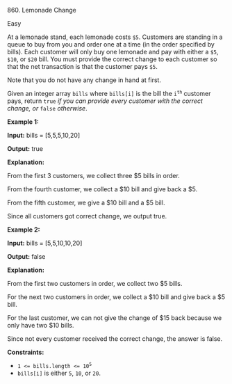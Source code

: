 860\. Lemonade Change

Easy

At a lemonade stand, each lemonade costs `$5`. Customers are standing in a queue to buy from you and order one at a time (in the order specified by bills). Each customer will only buy one lemonade and pay with either a `$5`, `$10`, or `$20` bill. You must provide the correct change to each customer so that the net transaction is that the customer pays `$5`.

Note that you do not have any change in hand at first.

Given an integer array `bills` where `bills[i]` is the bill the <code>i<sup>th</sup></code> customer pays, return `true` _if you can provide every customer with the correct change, or_ `false` _otherwise_.

**Example 1:**

**Input:** bills = [5,5,5,10,20]

**Output:** true

**Explanation:** 

From the first 3 customers, we collect three $5 bills in order. 

From the fourth customer, we collect a $10 bill and give back a $5. 

From the fifth customer, we give a $10 bill and a $5 bill. 

Since all customers got correct change, we output true.

**Example 2:**

**Input:** bills = [5,5,10,10,20]

**Output:** false

**Explanation:** 

From the first two customers in order, we collect two $5 bills. 

For the next two customers in order, we collect a $10 bill and give back a $5 bill.

For the last customer, we can not give the change of $15 back because we only have two $10 bills.

Since not every customer received the correct change, the answer is false.

**Constraints:**

*   <code>1 <= bills.length <= 10<sup>5</sup></code>
*   `bills[i]` is either `5`, `10`, or `20`.